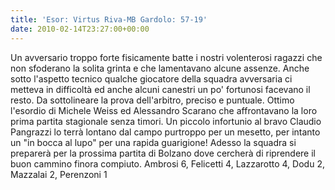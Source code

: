 ```yaml
---
title: 'Esor: Virtus Riva-MB Gardolo: 57-19'
date: 2010-02-14T23:27:00+00:00
---
```

Un avversario troppo forte fisicamente batte i nostri volenterosi ragazzi che non sfoderano la solita grinta e che lamentavano alcune assenze. Anche sotto l'aspetto tecnico qualche giocatore della squadra avversaria ci metteva in difficoltà ed anche alcuni canestri un po' fortunosi facevano il resto. Da sottolineare la prova dell'arbitro, preciso e puntuale. Ottimo l'esordio di Michele Weiss ed Alessandro Scarano che affrontavano la loro prima partita stagionale senza timori. Un piccolo infortunio al bravo Claudio Pangrazzi lo terrà lontano dal campo purtroppo per un mesetto, per intanto un "in bocca al lupo" per una rapida guarigione! Adesso la squadra si preparerà per la prossima partita di Bolzano dove cercherà di riprendere il buon cammino finora compiuto. Ambrosi 6, Felicetti 4, Lazzarotto 4, Dodu 2, Mazzalai 2, Perenzoni 1